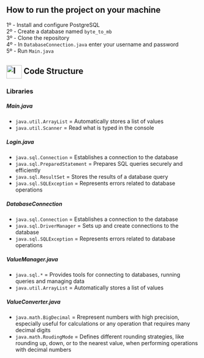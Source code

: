 ## How to run the project on your machine

1º - Install and configure PostgreSQL <br>
2º - Create a database named ```byte_to_mb``` <br>
3º - Clone the repository <br>
4º - In ```DatabaseConnection.java``` enter your username and password <br>
5º - Run ```Main.java```

##  <img align="center" alt="Imagem Java" height="35" width="40" src="https://cdn.jsdelivr.net/gh/devicons/devicon/icons/java/java-original.svg"> Code Structure 

<h3>Libraries</h3>
<h5>Main.java</h5>

* ```java.util.ArrayList``` = Automatically stores a list of values
* ```java.util.Scanner``` = Read what is typed in the console

<h5>Login.java</h5>

* ```java.sql.Connection``` = Establishes a connection to the database
* ```java.sql.PreparedStatement``` = Prepares SQL queries securely and efficiently
* ```java.sql.ResultSet``` = Stores the results of a database query 
* ```java.sql.SQLException``` = Represents errors related to database operations

<h5>DatabaseConnection</h5>

* ```java.sql.Connection``` = Establishes a connection to the database
* ```java.sql.DriverManager``` = Sets up and create connections to the database
* ```java.sql.SQLException``` = Represents errors related to database operations

<h5>ValueManager.java</h5>

* ```java.sql.*``` = Provides tools for connecting to databases, running queries and managing data
* ```java.util.ArrayList``` = Automatically stores a list of values

<h5>ValueConverter.java</h5>

* ```java.math.BigDecimal``` = Rrepresent numbers with high precision, especially useful for calculations or any operation that requires many decimal digits
* ```java.math.RoudingMode``` = Defines different rounding strategies, like rounding up, down, or to the nearest value, when performing operations with decimal numbers

